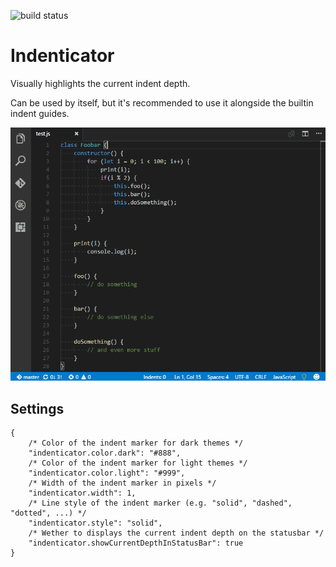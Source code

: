 ![build status](https://travis-ci.org/SirTori/indenticator.svg?branch=master)
# Indenticator

Visually highlights the current indent depth.

Can be used by itself, but it's recommended to use it alongside the builtin indent guides.

![Indenticator demonstration](img/demo.gif)

## Settings
``` JS
{
    /* Color of the indent marker for dark themes */
    "indenticator.color.dark": "#888",
    /* Color of the indent marker for light themes */
    "indenticator.color.light": "#999",
    /* Width of the indent marker in pixels */
    "indenticator.width": 1,
    /* Line style of the indent marker (e.g. "solid", "dashed", "dotted", ...) */
    "indenticator.style": "solid",
    /* Wether to displays the current indent depth on the statusbar */
    "indenticator.showCurrentDepthInStatusBar": true
}
```